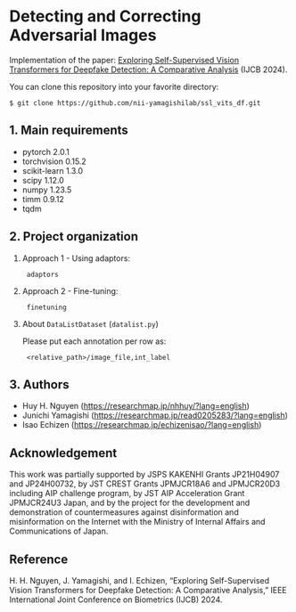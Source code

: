 # Detecting and Correcting Adversarial Images

Implementation of the paper:  <a href="https://arxiv.org/abs/2405.00355">Exploring Self-Supervised Vision Transformers for Deepfake Detection: A Comparative Analysis</a> (IJCB 2024).

You can clone this repository into your favorite directory:

    $ git clone https://github.com/nii-yamagishilab/ssl_vits_df.git

## 1. Main requirements
- pytorch 2.0.1
- torchvision 0.15.2
- scikit-learn 1.3.0
- scipy 1.12.0
- numpy 1.23.5
- timm 0.9.12
- tqdm

## 2. Project organization
1. Approach 1 - Using adaptors:

        adaptors
1. Approach 2 - Fine-tuning:

        finetuning
1. About `DataListDataset` (`datalist.py`)
   
   Please put each annotation per row as:
   
        <relative_path>/image_file,int_label
   
## 3. Authors
- Huy H. Nguyen (https://researchmap.jp/nhhuy/?lang=english)
- Junichi Yamagishi (https://researchmap.jp/read0205283/?lang=english)
- Isao Echizen (https://researchmap.jp/echizenisao/?lang=english)

## Acknowledgement
This work was partially supported by JSPS KAKENHI Grants JP21H04907 and JP24H00732, by JST CREST Grants JPMJCR18A6 and JPMJCR20D3 including AIP challenge program, by JST AIP Acceleration Grant JPMJCR24U3 Japan, and by the project for the development and demonstration of countermeasures against disinformation and misinformation on the Internet with the Ministry of Internal Affairs and Communications of Japan.

## Reference
H. H. Nguyen, J. Yamagishi, and I. Echizen, “Exploring Self-Supervised Vision Transformers for Deepfake Detection: A Comparative Analysis,” IEEE International Joint Conference on Biometrics (IJCB) 2024.
